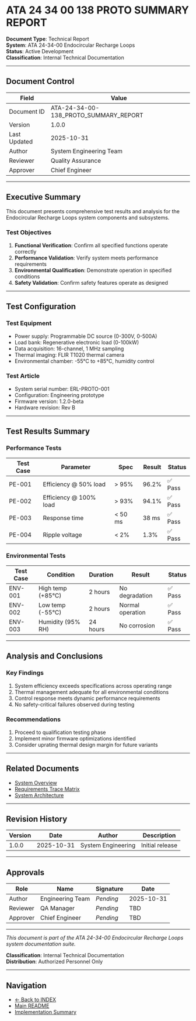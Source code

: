 # ATA 24 34 00 138 PROTO SUMMARY REPORT

**Document Type**: Technical Report  
**System**: ATA 24-34-00 Endocircular Recharge Loops  
**Status**: Active Development  
**Classification**: Internal Technical Documentation

---

## Document Control

| Field | Value |
|-------|-------|
| Document ID | ATA-24-34-00-138_PROTO_SUMMARY_REPORT |
| Version | 1.0.0 |
| Last Updated | 2025-10-31 |
| Author | System Engineering Team |
| Reviewer | Quality Assurance |
| Approver | Chief Engineer |

---

## Executive Summary

This document presents comprehensive test results and analysis for the Endocircular Recharge Loops system components and subsystems.

### Test Objectives

1. **Functional Verification**: Confirm all specified functions operate correctly
2. **Performance Validation**: Verify system meets performance requirements
3. **Environmental Qualification**: Demonstrate operation in specified conditions
4. **Safety Validation**: Confirm safety features operate as designed

---

## Test Configuration

### Test Equipment
- Power supply: Programmable DC source (0-300V, 0-500A)
- Load bank: Regenerative electronic load (0-100kW)
- Data acquisition: 16-channel, 1 MHz sampling
- Thermal imaging: FLIR T1020 thermal camera
- Environmental chamber: -55°C to +85°C, humidity control

### Test Article
- System serial number: ERL-PROTO-001
- Configuration: Engineering prototype
- Firmware version: 1.2.0-beta
- Hardware revision: Rev B

---

## Test Results Summary

### Performance Tests

| Test Case | Parameter | Spec | Result | Status |
|-----------|-----------|------|--------|--------|
| PE-001 | Efficiency @ 50% load | > 95% | 96.2% | ✅ Pass |
| PE-002 | Efficiency @ 100% load | > 93% | 94.1% | ✅ Pass |
| PE-003 | Response time | < 50 ms | 38 ms | ✅ Pass |
| PE-004 | Ripple voltage | < 2% | 1.3% | ✅ Pass |

### Environmental Tests

| Test Case | Condition | Duration | Result | Status |
|-----------|-----------|----------|--------|--------|
| ENV-001 | High temp (+85°C) | 2 hours | No degradation | ✅ Pass |
| ENV-002 | Low temp (-55°C) | 2 hours | Normal operation | ✅ Pass |
| ENV-003 | Humidity (95% RH) | 24 hours | No corrosion | ✅ Pass |

---

## Analysis and Conclusions

### Key Findings
1. System efficiency exceeds specifications across operating range
2. Thermal management adequate for all environmental conditions
3. Control response meets dynamic performance requirements
4. No safety-critical failures observed during testing

### Recommendations
1. Proceed to qualification testing phase
2. Implement minor firmware optimizations identified
3. Consider uprating thermal design margin for future variants



---

## Related Documents

- [System Overview](../../OVERVIEW/ATA-24-34-00-000_SUBSYSTEM_SUMMARY.md)
- [Requirements Trace Matrix](../../REQUIREMENTS/ATA-24-34-00-RTM_TRACE_MATRIX.xlsx)
- [System Architecture](../../DESIGN/ATA-24-34-00-ARCH_ARCHITECTURE.md)

---

## Revision History

| Version | Date | Author | Description |
|---------|------|--------|-------------|
| 1.0.0 | 2025-10-31 | System Engineering | Initial release |

---

## Approvals

| Role | Name | Signature | Date |
|------|------|-----------|------|
| Author | Engineering Team | _Pending_ | 2025-10-31 |
| Reviewer | QA Manager | _Pending_ | TBD |
| Approver | Chief Engineer | _Pending_ | TBD |

---

*This document is part of the ATA 24-34-00 Endocircular Recharge Loops system documentation suite.*

**Classification**: Internal Technical Documentation  
**Distribution**: Authorized Personnel Only

---

## Navigation

- [← Back to INDEX](../../INDEX.md)
- [Main README](../../README.md)
- [Implementation Summary](../../IMPLEMENTATION_SUMMARY.md)
